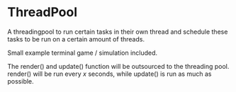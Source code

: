 ThreadPool
==========

A threadingpool to run certain tasks in their own thread and schedule these tasks to be run on a certain amount of threads.

Small example terminal game / simulation included.

The render() and update() function will be outsourced to the threading pool. render() will be run every _x_ seconds, while update() is run as much as possible.
